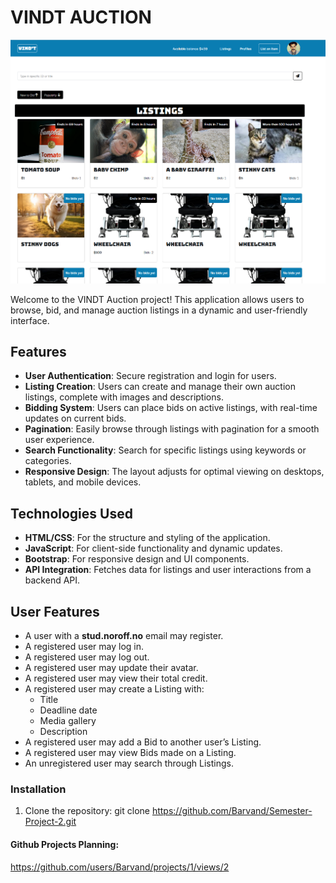 # VINDT AUCTION

![Auction Page Screenshot](/images/VINDTauctionreadme.png)

Welcome to the VINDT Auction project! This application allows users to browse, bid, and manage auction listings in a dynamic and user-friendly interface.

## Features

- **User Authentication**: Secure registration and login for users.
- **Listing Creation**: Users can create and manage their own auction listings, complete with images and descriptions.
- **Bidding System**: Users can place bids on active listings, with real-time updates on current bids.
- **Pagination**: Easily browse through listings with pagination for a smooth user experience.
- **Search Functionality**: Search for specific listings using keywords or categories.
- **Responsive Design**: The layout adjusts for optimal viewing on desktops, tablets, and mobile devices.

## Technologies Used

- **HTML/CSS**: For the structure and styling of the application.
- **JavaScript**: For client-side functionality and dynamic updates.
- **Bootstrap**: For responsive design and UI components.
- **API Integration**: Fetches data for listings and user interactions from a backend API.

## User Features

- A user with a **stud.noroff.no** email may register.
- A registered user may log in.
- A registered user may log out.
- A registered user may update their avatar.
- A registered user may view their total credit.
- A registered user may create a Listing with:
  - Title
  - Deadline date
  - Media gallery
  - Description
- A registered user may add a Bid to another user’s Listing.
- A registered user may view Bids made on a Listing.
- An unregistered user may search through Listings.

### Installation

1. Clone the repository: 
git clone https://github.com/Barvand/Semester-Project-2.git



#### Github Projects Planning: 
https://github.com/users/Barvand/projects/1/views/2